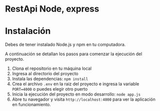 # RestApi Node, express

# Instalación
Debes de tener instalado Node.js y npm en tu computadora.

A continuación se detallan los pasos para comenzar la ejecución del proyecto.

1. Clona el repositorio en tu máquina local
2. Ingresa al directorio del proyecto
3. Instala las dependencias: ```npm install```
4. Crea el archivo ```.env``` en la raiz del proyecto e ingresa la variable ```PORT=4000``` o puedes elegir otro puerto
4. Inicia la ejecución del proyecto en modo desarrollo: ```node app.js ```
5. Abre tu navegador y visita `http://localhost:4000` para ver la aplicación en funcionamiento.
